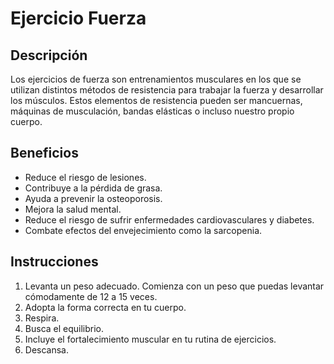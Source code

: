 # Ejercicio Fuerza

## Descripción
Los ejercicios de fuerza son entrenamientos musculares en los que se utilizan distintos métodos de resistencia para trabajar la fuerza y desarrollar los músculos. Estos elementos de resistencia pueden ser mancuernas, máquinas de musculación, bandas elásticas o incluso nuestro propio cuerpo.

## Beneficios
- Reduce el riesgo de lesiones. 
- Contribuye a la pérdida de grasa. 
- Ayuda a prevenir la osteoporosis. 
- Mejora la salud mental. 
- Reduce el riesgo de sufrir enfermedades cardiovasculares y diabetes. 
- Combate efectos del envejecimiento como la sarcopenia.

## Instrucciones
1. Levanta un peso adecuado. Comienza con un peso que puedas levantar cómodamente de 12 a 15 veces. 
2. Adopta la forma correcta en tu cuerpo. 
3. Respira. 
4. Busca el equilibrio. 
5. Incluye el fortalecimiento muscular en tu rutina de ejercicios.
6. Descansa.
